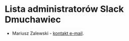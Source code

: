 # Lista administratorów Slack Dmuchawiec

* Mariusz Zalewski - [kontakt e-mail](mailto:mariusz@zalewscy.eu).
